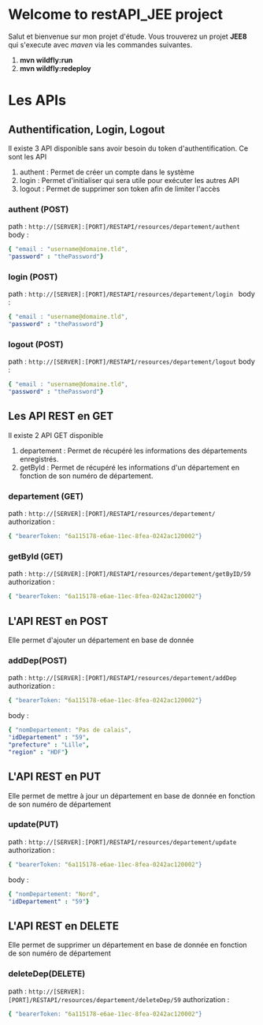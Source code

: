 # Welcome to restAPI_JEE project

Salut et bienvenue sur mon projet d'étude. 
Vous trouverez un projet **JEE8** qui s'execute avec *maven* via les commandes suivantes.
1. **mvn wildfly:run** 
2. **mvn wildfly:redeploy**


# Les APIs
## Authentification, Login, Logout
Il existe 3 API disponible sans avoir besoin du token d'authentification.
Ce sont les API 
 1. authent : Permet de créer un compte dans le système
 2. login : Permet d'initialiser qui sera utile pour exécuter les autres API
 3. logout : Permet de supprimer son token afin de limiter l'accès

### authent (POST)
path : 
```http://[SERVER]:[PORT]/RESTAPI/resources/departement/authent```
body :
```yaml
{ "email : "username@domaine.tld", 
"password" : "thePassword"}
```
### login  (POST)
path :
 ```http://[SERVER]:[PORT]/RESTAPI/resources/departement/login ```
body :
```yaml
{ "email : "username@domaine.tld", 
"password" : "thePassword"}
```

### logout  (POST)
path : 
```http://[SERVER]:[PORT]/RESTAPI/resources/departement/logout```
body :
```yaml
{ "email : "username@domaine.tld", 
"password" : "thePassword"}
```
## Les API REST en GET
Il existe 2 API GET disponible 
 1. departement : Permet de récupéré les informations des départements enregistrés.
 2. getById : Permet de récupéré les informations d'un département en fonction de son numéro de département.

### departement (GET)
path : 
```http://[SERVER]:[PORT]/RESTAPI/resources/departement/```
authorization : 
```yaml
{ "bearerToken: "6a115178-e6ae-11ec-8fea-0242ac120002"}
```
### getById (GET)
path : 
```http://[SERVER]:[PORT]/RESTAPI/resources/departement/getByID/59```
authorization : 
```yaml
{ "bearerToken: "6a115178-e6ae-11ec-8fea-0242ac120002"}
```
## L'API REST en POST
Elle permet d'ajouter un département en base de donnée
### addDep(POST)
path : 
```http://[SERVER]:[PORT]/RESTAPI/resources/departement/addDep```
authorization : 
```yaml
{ "bearerToken: "6a115178-e6ae-11ec-8fea-0242ac120002"}
```
body :
```yaml
{ "nomDepartement: "Pas de calais", 
"idDepartement" : "59",
"prefecture" : "Lille",
"region" : "HDF"}
```
## L'API REST en PUT
Elle permet de mettre à jour un département en base de donnée en fonction de son numéro de département
### update(PUT)
path : 
```http://[SERVER]:[PORT]/RESTAPI/resources/departement/update```
authorization : 
```yaml
{ "bearerToken: "6a115178-e6ae-11ec-8fea-0242ac120002"}
```
body :
```yaml
{ "nomDepartement: "Nord", 
"idDepartement" : "59"}
```
## L'API REST en DELETE
Elle permet de supprimer un département en base de donnée en fonction de son numéro de département
### deleteDep(DELETE)
path : 
```http://[SERVER]:[PORT]/RESTAPI/resources/departement/deleteDep/59```
authorization : 
```yaml
{ "bearerToken: "6a115178-e6ae-11ec-8fea-0242ac120002"}
```
